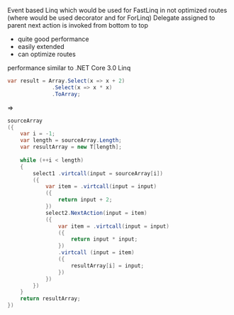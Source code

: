 Event based Linq which would be used for FastLinq in not optimized routes (where would be used decorator and for ForLinq)
Delegate assigned to parent next action is invoked from bottom to top

+ quite good performance
+ easily extended
+ can optimize routes

performance similar to .NET Core 3.0 Linq

```cs
var result = Array.Select(x => x + 2)
			  .Select(x => x * x)
			  .ToArray;
```

=>

```cs
sourceArray
({
	var i = -1;		
	var length = sourceArray.Length;
	var resultArray = new T[length];
		
	while (++i < length)
	{
		select1 .virtcall(input = sourceArray[i])
		({
			var item = .virtcall(input = input)
			({
				return input + 2;
			})
			select2.NextAction(input = item)
			({
				var item = .virtcall(input = input)
				({
					return input * input;
				})
				.virtcall (input = item)
				({
					resultArray[i] = input;
				})
			})
		})
	}
	return resultArray;
})
```
